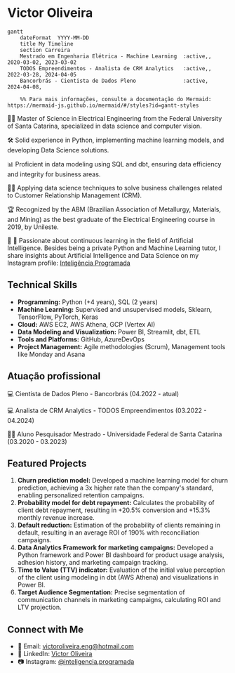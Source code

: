 # Victor Oliveira

```mermaid
gantt
    dateFormat  YYYY-MM-DD
    title My Timeline
    section Carreira
    Mestrado em Engenharia Elétrica - Machine Learning  :active,, 2020-03-02, 2023-03-02
    TODOS Empreendimentos - Analista de CRM Analytics   :active,, 2022-03-28, 2024-04-05
    Bancorbrás - Cientista de Dados Pleno               :active,  2024-04-08, 

    %% Para mais informações, consulte a documentação do Mermaid: https://mermaid-js.github.io/mermaid/#/styles?id=gantt-styles

```


👨‍🏫 Master of Science in Electrical Engineering from the Federal University of Santa Catarina, specialized in data science and computer vision.

🛠️ Solid experience in Python, implementing machine learning models, and developing Data Science solutions.

📊 Proficient in data modeling using SQL and dbt, ensuring data efficiency and integrity for business areas.

🧑‍💼 Applying data science techniques to solve business challenges related to Customer Relationship Management (CRM).

🏆 Recognized by the ABM (Brazilian Association of Metallurgy, Materials, and Mining) as the best graduate of the Electrical Engineering course in 2019, by Unileste.

📝 🌱 Passionate about continuous learning in the field of Artificial Intelligence. Besides being a private Python and Machine Learning tutor, I share insights about Artificial Intelligence and Data Science on my Instagram profile: [Inteligência Programada](https://www.instagram.com/inteligencia.programada/)

## Technical Skills

- **Programming:** Python (+4 years), SQL (2 years)
- **Machine Learning:** Supervised and unsupervised models, Sklearn, TensorFlow, PyTorch, Keras
- **Cloud:** AWS EC2, AWS Athena, GCP (Vertex AI)
- **Data Modeling and Visualization:** Power BI, Streamlit, dbt, ETL
- **Tools and Platforms:** GitHub, AzureDevOps
- **Project Management:** Agile methodologies (Scrum), Management tools like Monday and Asana

## Atuação profissional
:computer: Cientista de Dados Pleno - Bancorbrás (04.2022 - atual)

:computer: Analista de CRM Analytics - TODOS Empreendimentos (03.2022 - 04.2024)

:student: Aluno Pesquisador Mestrado - Universidade Federal de Santa Catarina (03.2020 - 03.2023)


## Featured Projects

1. **Churn prediction model:** Developed a machine learning model for churn prediction, achieving a 3x higher rate than the company's standard, enabling personalized retention campaigns.
2. **Probability model for debt repayment:** Calculates the probability of client debt repayment, resulting in +20.5% conversion and +15.3% monthly revenue increase.
3. **Default reduction:** Estimation of the probability of clients remaining in default, resulting in an average ROI of 190% with reconciliation campaigns.
4. **Data Analytics Framework for marketing campaigns:** Developed a Python framework and Power BI dashboard for product usage analysis, adhesion history, and marketing campaign tracking.
5. **Time to Value (TTV) indicator:** Evaluation of the initial value perception of the client using modeling in dbt (AWS Athena) and visualizations in Power BI.
6. **Target Audience Segmentation:** Precise segmentation of communication channels in marketing campaigns, calculating ROI and LTV projection.

## Connect with Me

- 📧 Email: victoroliveira.eng@hotmail.com
- 🔗 LinkedIn: [Victor Oliveira](https://www.linkedin.com/in/victoroliveraeng/)
- 📷 Instagram: [@inteligencia.programada](https://www.instagram.com/inteligencia.programada/)
